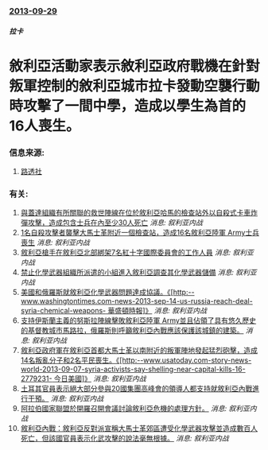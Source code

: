 ### [2013-09-29](/news/2013/09/29/index.md)

##### 拉卡
#  敘利亞活動家表示敘利亞政府戰機在針對叛軍控制的敘利亞城市拉卡發動空襲行動時攻擊了一間中學，造成以學生為首的16人喪生。




### 信息来源:

1. [路透社](http://www.reuters.com/article/2013/09/29/us-syria-crisis-school-idUSBRE98S03H20130929)

### 有关:

1. [ 與蓋達組織有所關聯的救世陣線在位於敘利亞哈馬的檢查站外以自殺式卡車炸彈攻擊，造成包含士兵在內至少30人死亡](/zh/news/2013/10/20/與蓋達組織有所關聯的救世陣線在位於敘利亞哈馬的檢查站外以自殺式卡車炸彈攻擊-造成包含士兵在內至少30人死亡.md) _消息: 叙利亚内战_
2. [ 1名自殺攻擊者襲擊大馬士革附近一個檢查站，造成16名敘利亞陸軍 Army士兵喪生](/zh/news/2013/10/19/1名自殺攻擊者襲擊大馬士革附近一個檢查站-造成16名敘利亞陸軍-Army士兵喪生.md) _消息: 叙利亚内战_
3. [ 敘利亞槍手在敘利亞北部綁架7名紅十字國際委員會的工作人員](/zh/news/2013/10/13/敘利亞槍手在敘利亞北部綁架7名紅十字國際委員會的工作人員.md) _消息: 叙利亚内战_
4. [ 禁止化學武器組織所派遣的小組進入敘利亞調查其化學武器儲備](/zh/news/2013/10/1/禁止化學武器組織所派遣的小組進入敘利亞調查其化學武器儲備.md) _消息: 叙利亚内战_
5. [ 美國和俄羅斯就敘利亞化學武器問題達成協議。《[http:--www.washingtontimes.com-news-2013-sep-14-us-russia-reach-deal-syria-chemical-weapons- 華盛頓時報]》](/zh/news/2013/09/14/美國和俄羅斯就敘利亞化學武器問題達成協議-http-wwwwashingtontimescom-news.md) _消息: 叙利亚内战_
6. [ 支持伊斯蘭主義的努斯拉陣線擊敗敘利亞陸軍 Army並且佔領了具有悠久歷史的基督教城市馬路拉，俄羅斯則呼籲敘利亞內戰應該保護該城鎮的建築。](/zh/news/2013/09/8/支持伊斯蘭主義的努斯拉陣線擊敗敘利亞陸軍-Army並且佔領了具有悠久歷史的基督教城市馬路拉-俄羅斯則呼籲敘利亞內戰應該.md) _消息: 叙利亚内战_
7. [ 敘利亞政府軍在敘利亞首都大馬士革以南附近的叛軍陣地發起猛烈砲擊，造成14名叛亂分子和2名平民喪生。《[http:--www.usatoday.com-story-news-world-2013-09-07-syria-activists-say-shelling-near-capital-kills-16-2779231- 今日美國]》](/zh/news/2013/09/7/敘利亞政府軍在敘利亞首都大馬士革以南附近的叛軍陣地發起猛烈砲擊-造成14名叛亂分子和2名平民喪生-http-w.md) _消息: 叙利亚内战_
8. [ 土耳其官員表示絕大部分參與20國集團高峰會的領導人都支持就敘利亞內戰進行干預。](/zh/news/2013/09/5/土耳其官員表示絕大部分參與20國集團高峰會的領導人都支持就敘利亞內戰進行干預.md) _消息: 叙利亚内战_
9. [ 阿拉伯國家聯盟於開羅召開會議討論敘利亞危機的處理方針。](/zh/news/2013/09/1/阿拉伯國家聯盟於開羅召開會議討論敘利亞危機的處理方針.md) _消息: 叙利亚内战_
10. [ 敘利亞內戰：敘利亞反對派宣稱大馬士革郊區遭受化學武器攻擊並造成數百人死亡，但該國官員表示化武攻擊的說法毫無根據。](/zh/news/2013/08/21/敘利亞內戰-敘利亞反對派宣稱大馬士革郊區遭受化學武器攻擊並造成數百人死亡-但該國官員表示化武攻擊的說法毫無根據.md) _消息: 叙利亚内战_
